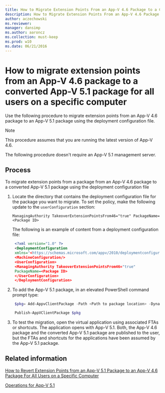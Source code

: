 ```yaml
---
title: How to Migrate Extension Points From an App-V 4.6 Package to a Converted App-V 5.1 Package for All Users on a Specific Computer
description: How to Migrate Extension Points From an App-V 4.6 Package to a Converted App-V 5.1 Package for All Users on a Specific Computer
author: aczechowski
ms.reviewer: 
manager: dansimp
ms.author: aaroncz
ms.collection: must-keep
ms.prod: w10
ms.date: 06/21/2016
---
```


# How to migrate extension points from an App-V 4.6 package to a converted App-V 5.1 package for all users on a specific computer

Use the following procedure to migrate extension points from an App-V 4.6 package to an App-V 5.1 package using the deployment configuration file.

> [!NOTE]
> This procedure assumes that you are running the latest version of App-V 4.6.

The following procedure doesn't require an App-V 5.1 management server.

## Process

To migrate extension points from a package from an App-V 4.6 package to a converted App-V 5.1 package using the deployment configuration file

1. Locate the directory that contains the deployment configuration file for the package you want to migrate. To set the policy, make the following update to the `userConfiguration` section:

   `ManagingAuthority TakeoverExtensionPointsFrom46="true" PackageName=<Package ID>`

   The following is an example of content from a deployment configuration file:

    ```xml
     <?xml version="1.0" ?>
     <DeploymentConfiguration
     xmlns="<https://schemas.microsoft.com/appv/2010/deploymentconfiguration>" PackageId=<Package ID> DisplayName=<Display Name>
     <MachineConfiguration/>
     <UserConfiguration>
     <ManagingAuthority TakeoverExtensionPointsFrom46="true"
     PackageName=<Package ID>
     </UserConfiguration>
     </DeploymentConfiguration>
    ```

2. To add the App-V 5.1 package, in an elevated PowerShell command prompt type:

    ```powershell
     $pkg= Add-AppvClientPackage -Path <Path to package location> -DynamicDeploymentConfiguration <Path to the deployment configuration file>

     Publish-AppVClientPackage $pkg
    ```

3. To test the migration, open the virtual application using associated FTAs or shortcuts. The application opens with App-V 5.1. Both, the App-V 4.6 package and the converted App-V 5.1 package are published to the user, but the FTAs and shortcuts for the applications have been assumed by the App-V 5.1 package.

## Related information

[How to Revert Extension Points from an App-V 5.1 Package to an App-V 4.6 Package For All Users on a Specific Computer](how-to-revert-extension-points-from-an-app-v-51-package-to-an-app-v-46-package-for-all-users-on-a-specific-computer.md)

[Operations for App-V 5.1](operations-for-app-v-51.md)
